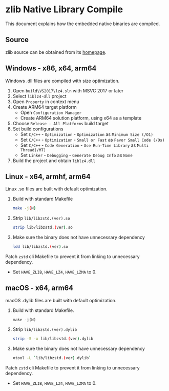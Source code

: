 # zlib Native Library Compile

This document explains how the embedded native binaries are compiled.

## Source

zlib source can be obtained from its [homepage](https://zlib.net).

## Windows - x86, x64, arm64

Windows .dll files are compiled with size optimization.

1. Open `build\VS2017\lz4.sln` with MSVC 2017 or later
1. Select `liblz4-dll` project
1. Open `Property` in context menu
1. Create ARM64 target platform
   - Open `Configuration Manager`
   - Create ARM64 solution platform, using x64 as a template
1. Choose `Release - All Platforms` build target
1. Set build configurations
   - Set `C/C++` - `Optimization` - `Optimization` as `Minimum Size (/O1)`
   - Set `C/C++` - `Optimization` - `Small or Fast` as `Favor Small Code (/Os)`
   - Set `C/C++` - `Code Generation` - `Use Run-Time Library` as `Multi Thread(/MT)`
   - Set `Linker` - `Debugging` - `Generate Debug Info` as `None`
1. Build the project and obtain `liblz4.dll`

## Linux - x64, armhf, arm64

Linux .so files are built with default optimization.

1. Build with standard Makefile
   ```sh
   make -j(N)
   ```
1. Strip `lib/libzstd.(ver).so`
   ```sh
   strip lib/libzstd.(ver).so
   ```
1. Make sure the binary does not have unnecessary dependency
   ```sh
   ldd lib/libzstd.(ver).so
   ```

Patch `zstd` cli Makefile to prevent it from linking to unnecessary dependency.
- Set `HAVE_ZLIB`, `HAVE_LZ4`, `HAVE_LZMA` to 0.

## macOS - x64, arm64

macOS .dylib files are built with default optimization.

1. Build with standard Makefile.
   ```ssh
   make -j(N)
   ```
1. Strip `lib/libzstd.(ver).dylib`
   ```sh
   strip -S -x lib/libzstd.(ver).dylib
   ```
1. Make sure the binary does not have unnecessary dependency
   ```sh
   otool -L `lib/libzstd.(ver).dylib`
   ```

Patch `zstd` cli Makefile to prevent it from linking to unnecessary dependency.
- Set `HAVE_ZLIB`, `HAVE_LZ4`, `HAVE_LZMA` to 0.
